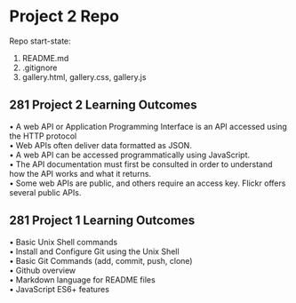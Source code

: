# Project 2 Repo

Repo start-state:

1. README.md
2. .gitignore
3. gallery.html, gallery.css, gallery.js

<h2>281 Project 2 Learning Outcomes</h2>

• A web API or Application Programming Interface is an API accessed using the HTTP protocol <br>
• Web APIs often deliver data formatted as JSON. <br>
• A web API can be accessed programmatically using JavaScript. <br>
• The API documentation must first be consulted in order to
understand how the API works and what it returns. <br>
• Some web APIs are public, and others require an access key. Flickr offers several public APIs. <br>

<h2>281 Project 1 Learning Outcomes</h2>
• Basic Unix Shell commands<br>
• Install and Configure Git using the Unix Shell<br>
• Basic Git Commands (add, commit, push, clone)<br>
• Github overview<br>
• Markdown language for README files<br>
• JavaScript ES6+ features
